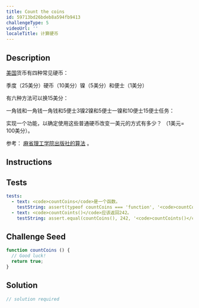 ```yaml
---
title: Count the coins
id: 59713bd26bdeb8a594fb9413
challengeType: 5
videoUrl: ''
localeTitle: 计算硬币
---
```


## Description
<section id="description"><p> <a href="https://en.wikipedia.org/wiki/United_States" title="链接：https：//en.wikipedia.org/wiki/United_States">美国</a>货币有四种常见硬币： </p>季度（25美分）硬币（10美分）镍（5美分）和便士（1美分） <p>有六种方法可以换15美分： </p>一角钱和一角钱一角钱和5便士3镍2镍和5便士一镍和10便士15便士任务： <p>实现一个功能，以确定使用这些普通硬币改变一美元的方式有多少？ （1美元= 100美分）。 </p>参考： <a href="http://mitpress.mit.edu/sicp/full-text/book/book-Z-H-11.html#%_sec_Temp_52" title="链接：http：//mitpress.mit.edu/sicp/full-text/book/book-Z-H-11.html#%_sec_Temp_52">麻省理工学院出版社的算法</a> 。 </section>

## Instructions
<section id="instructions">
</section>

## Tests
<section id='tests'>

```yml
tests:
  - text: <code>countCoins</code>是一个函数。
    testString: assert(typeof countCoins === 'function', '<code>countCoins</code> is a function.');
  - text: <code>countCoints()</code>应该返回242。
    testString: assert.equal(countCoins(), 242, '<code>countCoints()</code> should return 242.');

```

</section>

## Challenge Seed
<section id='challengeSeed'>

<div id='js-seed'>

```js
function countCoins () {
  // Good luck!
  return true;
}

```

</div>



</section>

## Solution
<section id='solution'>

```js
// solution required
```
</section>
